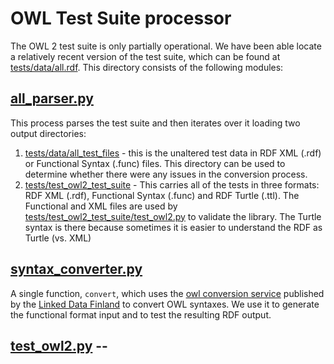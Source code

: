 # OWL Test Suite processor

The OWL 2 test suite is only partially operational.  We have been able locate a relatively recent version of the 
test suite, which can be found at [tests/data/all.rdf]().  This directory consists of the following modules:

## [all_parser.py](tests/test_owl2_test_suite/all_parser.py)
This process parses the test suite and then iterates over it loading two output directories:
1) [tests/data/all_test_files]() - this is the unaltered test data in RDF XML (.rdf) or Functional Syntax (.func) files.
This directory can be used to determine whether there were any issues in the conversion process.  
2) [tests/test_owl2_test_suite]() - This carries all of the tests in three formats:  RDF XML (.rdf), Functional Syntax (.func)
and RDF Turtle (.ttl).  The Functional and XML files are used by [tests/test_owl2_test_suite/test_owl2.py]() to validate
the library. The Turtle syntax is there because sometimes it is easier to understand the RDF as Turtle (vs. XML)

## [syntax_converter.py](tests/test_owl2_test_suite/syntax_converter.py)
A single function, `convert`, which uses the [owl conversion service](http://www.ldf.fi/service/owl-converter/) 
published by the [Linked Data Finland](http://www.ldf.fi/) to convert OWL syntaxes.  We use it to generate the functional
format input and to test the resulting RDF output.

## [test_owl2.py](testts/test_owl2_test_wuite/test_owl2.py) --



